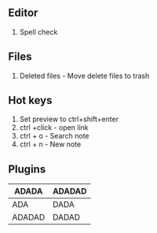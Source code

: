 
## Editor
1) Spell check

## Files
1) Deleted files - Move delete files to trash

## Hot keys
1) Set preview to ctrl+shift+enter
2) ctrl +click - open link
3) ctrl + o - Search note
4) ctrl + n - New note

## Plugins

| ADADA  | ADADAD |
| ------ | ------ |
| ADA    | DADA   |
| ADADAD | DADAD  |












